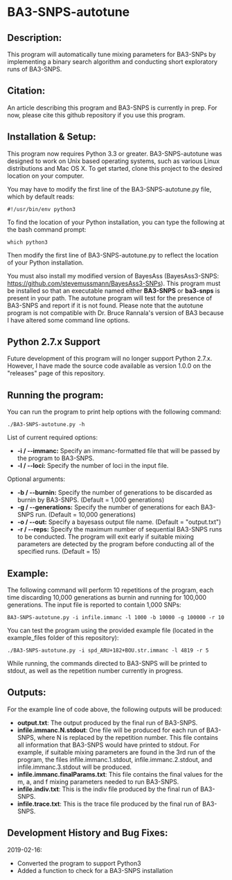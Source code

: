 # BA3-SNPS-autotune
## Description:
This program will automatically tune mixing parameters for BA3-SNPs by implementing a binary search algorithm and conducting short exploratory runs of BA3-SNPS.  

## Citation:
An article describing this program and BA3-SNPS is currently in prep. For now, please cite this github repository if you use this program.

## Installation & Setup:

This program now requires Python 3.3 or greater. BA3-SNPS-autotune was designed to work on Unix based operating systems, such as various Linux distributions and Mac OS X.  To get started, clone this project to the desired location on your computer.  

You may have to modify the first line of the BA3-SNPS-autotune.py file, which by default reads:
```
#!/usr/bin/env python3
```
To find the location of your Python installation, you can type the following at the bash command prompt:
```
which python3
```
Then modify the first line of BA3-SNPS-autotune.py to reflect the location of your Python installation.

You must also install my modified version of BayesAss (BayesAss3-SNPS: https://github.com/stevemussmann/BayesAss3-SNPs). This program must be installed so that an executable named either **BA3-SNPS** or **ba3-snps** is present in your path. The autotune program will test for the presence of BA3-SNPS and report if it is not found. Please note that the autotune program is not compatible with Dr. Bruce Rannala's version of BA3 because I have altered some command line options. 

## Python 2.7.x Support

Future development of this program will no longer support Python 2.7.x. However, I have made the source code available as version 1.0.0 on the "releases" page of this repository.

## Running the program:

You can run the program to print help options with the following command:

```
./BA3-SNPS-autotune.py -h
```

List of current required options:
* **-i / --immanc:** Specify an immanc-formatted file that will be passed by the program to BA3-SNPS.
* **-l / --loci:** Specify the number of loci in the input file.

Optional arguments:
* **-b / --burnin:** Specify the number of generations to be discarded as burnin by BA3-SNPS.  (Default = 1,000 generations)
* **-g / --generations:** Specify the number of generations for each BA3-SNPS run.  (Default = 10,000 generations)
* **-o / --out:** Specify a bayesass output file name.  (Default = "output.txt")
* **-r / --reps:** Specify the maximum number of sequential BA3-SNPS runs to be conducted. The program will exit early if suitable mixing parameters are detected by the program before conducting all of the specified runs. (Default = 15)

## Example:

The following command will perform 10 repetitions of the program, each time discarding 10,000 generations as burnin and running for 100,000 generations.  The input file is reported to contain 1,000 SNPs:

```
BA3-SNPS-autotune.py -i infile.immanc -l 1000 -b 10000 -g 100000 -r 10
```

You can test the program using the provided example file (located in the example_files folder of this repository):
```
./BA3-SNPS-autotune.py -i spd_ARU+182+BOU.str.immanc -l 4819 -r 5
```

While running, the commands directed to BA3-SNPS will be printed to stdout, as well as the repetition number currently in progress.

## Outputs:

For the example line of code above, the following outputs will be produced:
* **output.txt**: The output produced by the final run of BA3-SNPS.
* **infile.immanc.N.stdout**: One file will be produced for each run of BA3-SNPS, where N is replaced by the repetition number.  This file contains all information that BA3-SNPS would have printed to stdout.  For example, if suitable mixing parameters are found in the 3rd run of the program, the files infile.immanc.1.stdout, infile.immanc.2.stdout, and infile.immanc.3.stdout will be produced.
* **infile.immanc.finalParams.txt**: This file contains the final values for the m, a, and f mixing parameters needed to run BA3-SNPS.
* **infile.indiv.txt**: This is the indiv file produced by the final run of BA3-SNPS.
* **infile.trace.txt**: This is the trace file produced by the final run of BA3-SNPS.

## Development History and Bug Fixes:
2019-02-16:
* Converted the program to support Python3
* Added a function to check for a BA3-SNPS installation
